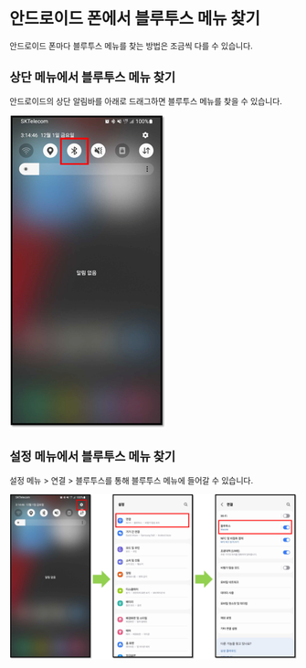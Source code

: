 # 안드로이드 폰에서 블루투스 메뉴 찾기

안드로이드 폰마다 블루투스 메뉴를 찾는 방법은 조금씩 다를 수 있습니다.

## 상단 메뉴에서 블루투스 메뉴 찾기

안드로이드의 상단 알림바를 아래로 드래그하면 블루투스 메뉴를 찾을 수 있습니다.

<div align="left">

<img src="../../.gitbook/assets/블루투스01.png" alt="" width="274">

</div>

## 설정 메뉴에서 블루투스 메뉴 찾기

설정 메뉴 > 연결 > 블루투스를 통해 블루투스 메뉴에 들어갈 수 있습니다.

<div align="left">

<img src="../../.gitbook/assets/블루투스02.png" alt="">

</div>
